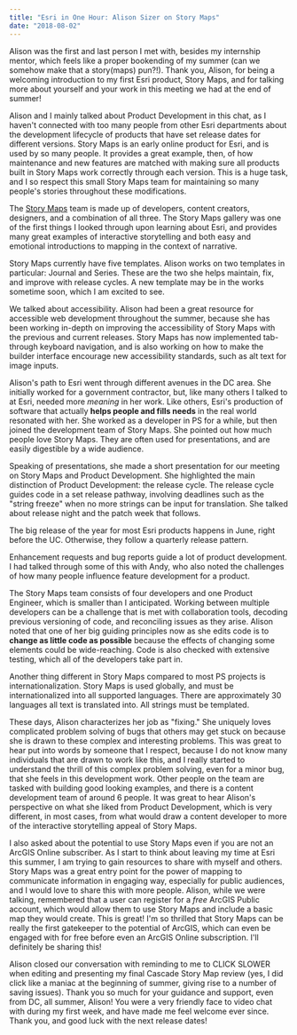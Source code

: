 ```yaml
---
title: "Esri in One Hour: Alison Sizer on Story Maps" 
date: "2018-08-02"
---
```

Alison was the first and last person I met with, besides my internship mentor, which feels like a proper bookending of my summer (can we somehow make that a story(maps) pun?!). Thank you, Alison, for being a welcoming introduction to my first Esri product, Story Maps, and for talking more about yourself and your work in this meeting we had at the end of summer! 

Alison and I mainly talked about Product Development in this chat, as I haven't connected with too many people from other Esri departments about the development lifecycle of products that have set release dates for different versions. Story Maps is an early online product for Esri, and is used by so many people. It provides a great example, then, of how maintenance and new features are matched with making sure all products built in Story Maps work correctly through each version. This is a huge task, and I so respect this small Story Maps team for maintaining so many people's stories throughout these modifications. 

The [Story Maps](https://storymaps.arcgis.com/en/) team is made up of developers, content creators, designers, and a combination of all three. The Story Maps gallery was one of the first things I looked through upon learning about Esri, and provides many great examples of interactive storytelling and both easy and emotional introductions to mapping in the context of narrative. 

Story Maps currently have five templates. Alison works on two templates in particular: Journal and Series. These are the two she helps maintain, fix, and improve with release cycles. A new template may be in the works sometime soon, which I am excited to see. 

We talked about accessibility. Alison had been a great resource for accessible web development throughout the summer, because she has been working in-depth on improving the accessibility of Story Maps with the previous and current releases. Story Maps has now implemented tab-through keyboard navigation, and is also working on how to make the builder interface encourage new accessibility standards, such as alt text for image inputs. 

Alison's path to Esri went through different avenues in the DC area. She initially worked for a government contractor, but, like many others I talked to at Esri, needed more *meaning* in her work. Like others, Esri's production of software that actually **helps people and fills needs** in the real world resonated with her. She worked as a developer in PS for a while, but then joined the development team of Story Maps. She pointed out how much people love Story Maps. They are often used for presentations, and are easily digestible by a wide audience. 

Speaking of presentations, she made a short presentation for our meeting on Story Maps and Product Development. She highlighted the main distinction of Product Development: the release cycle. The release cycle guides code in a set release pathway, involving deadlines such as the "string freeze" when no more strings can be input for translation. She talked about release night and the patch week that follows. 

The big release of the year for most Esri products happens in June, right before the UC. Otherwise, they follow a quarterly release pattern.

Enhancement requests and bug reports guide a lot of product development. I had talked through some of this with Andy, who also noted the challenges of how many people influence feature development for a product. 

The Story Maps team consists of four developers and one Product Engineer, which is smaller than I anticipated. Working between multiple developers can be a challenge that is met with collaboration tools, decoding previous versioning of code, and reconciling issues as they arise. Alison noted that one of her big guiding principles now as she edits code is to **change as little code as possible** because the effects of changing some elements could be wide-reaching. Code is also checked with extensive testing, which all of the developers take part in. 

Another thing different in Story Maps compared to most PS projects is internationalization. Story Maps is used globally, and must be internationalized into all supported languages. There are approximately 30 languages all text is translated into. All strings must be templated. 

These days, Alison characterizes her job as "fixing." She uniquely loves complicated problem solving of bugs that others may get stuck on because she is drawn to these complex and interesting problems. This was great to hear put into words by someone that I respect, because I do not know many individuals that are drawn to work like this, and I really started to understand the thrill of this complex problem solving, even for a minor bug, that she feels in this development work. Other people on the team are tasked with building good looking examples, and there is a content development team of around 6 people. It was great to hear Alison's perspective on what she liked from Product Development, which is very different, in most cases, from what would draw a content developer to more of the interactive storytelling appeal of Story Maps. 

I also asked about the potential to use Story Maps even if you are not an ArcGIS Online subscriber. As I start to think about leaving my time at Esri this summer, I am trying to gain resources to share with myself and others. Story Maps was a great entry point for the power of mapping to communicate information in engaging way, especially for public audiences, and I would love to share this with more people. Alison, while we were talking, remembered that a user can register for a *free* ArcGIS Public account, which would allow them to use Story Maps and include a basic map they would create. This is great! I'm so thrilled that Story Maps can be really the first gatekeeper to the potential of ArcGIS, which can even be engaged with for free before even an ArcGIS Online subscription. I'll definitely be sharing this! 

Alison closed our conversation with reminding to me to CLICK SLOWER when editing and presenting my final Cascade Story Map review (yes, I did click like a maniac at the beginning of summer, giving rise to a number of saving issues). Thank you so much for your guidance and support, even from DC, all summer, Alison! You were a very friendly face to video chat with during my first week, and have made me feel welcome ever since. Thank you, and good luck with the next release dates! 


